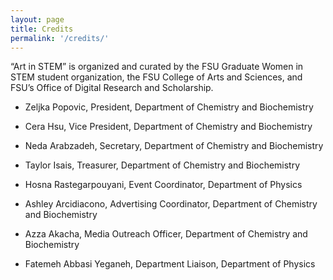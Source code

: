 ```yaml
---
layout: page
title: Credits
permalink: '/credits/'
---
```


“Art in STEM” is organized and curated by the FSU Graduate Women in STEM student organization, the FSU College of Arts and Sciences, and FSU’s Office of Digital Research and Scholarship.

* Zeljka Popovic, President, Department of Chemistry and Biochemistry 

* Cera Hsu, Vice President, Department of Chemistry and Biochemistry 

* Neda Arabzadeh, Secretary, Department of Chemistry and Biochemistry 

* Taylor Isais, Treasurer, Department of Chemistry and Biochemistry 

* Hosna Rastegarpouyani, Event Coordinator, Department of Physics 
	
* Ashley Arcidiacono, Advertising Coordinator, Department of Chemistry and Biochemistry

* Azza Akacha, Media Outreach Officer, Department of Chemistry and Biochemistry

* Fatemeh Abbasi Yeganeh, Department Liaison, Department of Physics 

